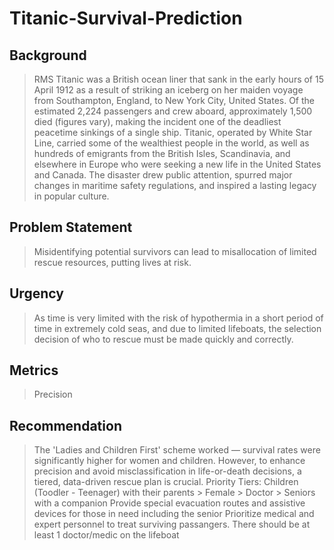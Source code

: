 # Titanic-Survival-Prediction

## Background
> RMS Titanic was a British ocean liner that sank in the early hours of 15 April 1912 as a result of striking an iceberg on her maiden voyage from Southampton, England, to New York City, United States. Of the estimated 2,224 passengers and crew aboard, approximately 1,500 died (figures vary), making the incident one of the deadliest peacetime sinkings of a single ship. Titanic, operated by White Star Line, carried some of the wealthiest people in the world, as well as hundreds of emigrants from the British Isles, Scandinavia, and elsewhere in Europe who were seeking a new life in the United States and Canada. The disaster drew public attention, spurred major changes in maritime safety regulations, and inspired a lasting legacy in popular culture.

## Problem Statement
> Misidentifying potential survivors can lead to misallocation of limited rescue resources, putting lives at risk.

## Urgency
> As time is very limited with the risk of hypothermia in a short period of time in extremely cold seas, and due to limited lifeboats, the selection decision of who to rescue must be made quickly and correctly.

## Metrics
> Precision

## Recommendation
> The 'Ladies and Children First' scheme worked — survival rates were significantly higher for women and children. However, to enhance precision and avoid misclassification in life-or-death decisions, a tiered, data-driven rescue plan is crucial.
> Priority Tiers: Children (Toodler - Teenager) with their parents > Female > Doctor > Seniors with a companion
> Provide special evacuation routes and assistive devices for those in need including the senior
> Prioritize medical and expert personnel to treat surviving passangers. There should be at least 1 doctor/medic on the lifeboat
